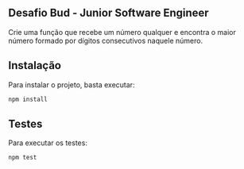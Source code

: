 ## Desafio Bud - Junior Software Engineer

Crie uma função que recebe um número qualquer e encontra o maior número formado por dígitos consecutivos naquele número.

## Instalação

Para instalar o projeto, basta executar:

```bash
npm install
```

## Testes

Para executar os testes:

```bash
npm test
```
